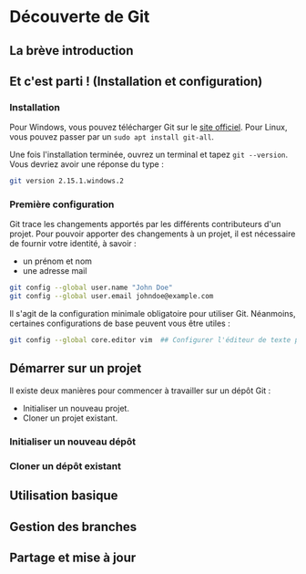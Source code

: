 # Découverte de Git

## La brève introduction


## Et c'est parti ! (Installation et configuration)

### Installation

Pour Windows, vous pouvez télécharger Git sur le [site officiel](http://git-scm.com).
Pour Linux, vous pouvez passer par un `sudo apt install git-all`.

Une fois l'installation terminée, ouvrez un terminal et tapez `git --version`. Vous devriez avoir une réponse du type :

```bash
git version 2.15.1.windows.2
```

### Première configuration

Git trace les changements apportés par les différents contributeurs d'un projet. Pour pouvoir apporter des changements à un projet, il est nécessaire de fournir votre identité, à savoir :
- un prénom et nom
- une adresse mail

```bash
git config --global user.name "John Doe"
git config --global user.email johndoe@example.com
```
Il s'agit de la configuration minimale obligatoire pour utiliser Git. Néanmoins, certaines configurations de base peuvent vous être utiles :

```bash
git config --global core.editor vim  ## Configurer l'éditeur de texte pour éditer les messages de commit.
```

## Démarrer sur un projet

Il existe deux manières pour commencer à travailler sur un dépôt Git :
- Initialiser un nouveau projet.
- Cloner un projet existant.

### Initialiser un nouveau dépôt

### Cloner un dépôt existant

## Utilisation basique

## Gestion des branches

## Partage et mise à jour
